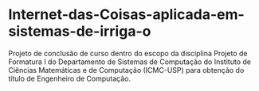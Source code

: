 # Internet-das-Coisas-aplicada-em-sistemas-de-irriga-o
Projeto de conclusão de curso dentro do escopo da disciplina Projeto de Formatura I do Departamento de Sistemas de Computação do Instituto de Ciências Matemáticas e de Computação (ICMC-USP) para obtenção do título de Engenheiro de Computação.
